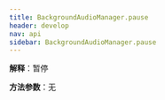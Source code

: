 ```yaml
---
title: BackgroundAudioManager.pause
header: develop
nav: api
sidebar: BackgroundAudioManager.pause
---
```




**解释**：暂停

**方法参数**：无
 

